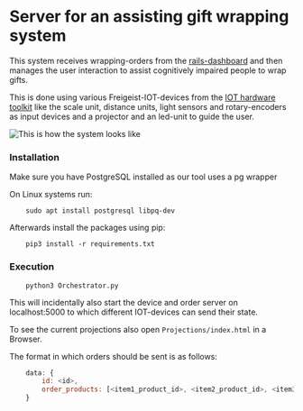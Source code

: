 # Server for an assisting gift wrapping system

This system receives wrapping-orders from the [rails-dashboard](https://github.com/Freigeistlab/rails-wrapping-order-app) 
and then manages the user interaction to assist cognitively impaired people to wrap gifts. 

This is done using various Freigeist-IOT-devices from the [IOT hardware toolkit](https://github.com/Freigeistlab/IOTUnits)
like the scale unit, distance units, light sensors and rotary-encoders as input devices and a projector and an
led-unit to guide the user.

![This is how the system looks like](https://user-images.githubusercontent.com/10089188/68073755-c07ae000-fd50-11e9-8223-35cc4cc1cf66.png)
 
### Installation

Make sure you have PostgreSQL installed as our tool uses a pg wrapper

On Linux systems run:

```
	sudo apt install postgresql libpq-dev
```

Afterwards install the packages using pip:

```
	pip3 install -r requirements.txt
```

### Execution
 
```
	python3 Orchestrator.py	
```

This will incidentally also start the device and order server 
on localhost:5000 to which different IOT-devices can send their state.

To see the current projections also open `Projections/index.html` in a Browser.

The format in which orders should be sent is as follows:

```javascript
	data: {
		id: <id>,
		order_products: [<item1_product_id>, <item2_product_id>, <item3_product_id>, <item4_product_id>]
	}
```
